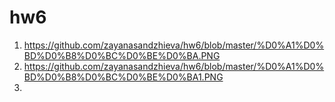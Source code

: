 # hw6
1) https://github.com/zayanasandzhieva/hw6/blob/master/%D0%A1%D0%BD%D0%B8%D0%BC%D0%BE%D0%BA.PNG
2) https://github.com/zayanasandzhieva/hw6/blob/master/%D0%A1%D0%BD%D0%B8%D0%BC%D0%BE%D0%BA1.PNG
3)
